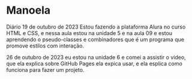 # Manoela
Diário
19 de outubro de 2023
Estou fazendo a plataforma Alura no curso HTML e CSS, e nessa aula estou na unidade 5 e na aula 09 e estou aprendendo o
pseudo-classes e combinadores que é um programa que promove estilos com interação.


26 de outubro de 2023 eu estou na unidade 6 e comei a assistir o video, que ela explica sobre GitHub Pages ela expica usar,
e ela esplica como funciona para fazer um projeto.

